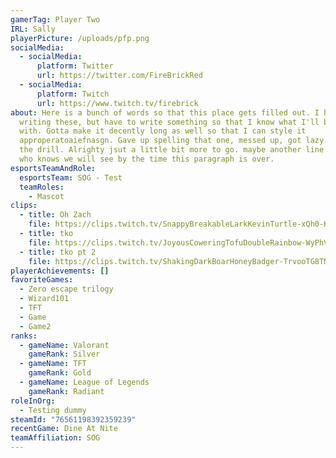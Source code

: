 ```yaml
---
gamerTag: Player Two
IRL: Sally
playerPicture: /uploads/pfp.png
socialMedia:
  - socialMedia:
      platform: Twitter
      url: https://twitter.com/FireBrickRed
  - socialMedia:
      platform: Twitch
      url: https://www.twitch.tv/firebrick
about: H﻿ere is a bunch of words so that this place gets filled out. I hate
  writing these, but have to write something so that I know what I'll be working
  with. Gotta make it decently long as well so that I can style it
  approperatoaiefnasgn. Gave up spelling that one, messed up, got lazy. You know
  the drill. Alrighty jsut a little bit more to go. maybe another line or two?
  who knows we will see by the time this paragraph is over.
esportsTeamAndRole:
  esportsTeam: SOG - Test
  teamRoles:
    - Mascot
clips:
  - title: Oh Zach
    file: https://clips.twitch.tv/SnappyBreakableLarkKevinTurtle-xQh0-Knnvf0wlVKU
  - title: tko
    file: https://clips.twitch.tv/JoyousCoweringTofuDoubleRainbow-WyPhVCn0H8La3e11
  - title: tko pt 2
    file: https://clips.twitch.tv/ShakingDarkBoarHoneyBadger-TrvooTG8TNYrBitb
playerAchievements: []
favoriteGames:
  - Zero escape trilogy
  - Wizard101
  - TFT
  - Game
  - Game2
ranks:
  - gameName: Valorant
    gameRank: Silver
  - gameName: TFT
    gameRank: Gold
  - gameName: League of Legends
    gameRank: Radiant
roleInOrg:
  - Testing dummy
steamId: "76561198392359239"
recentGame: Dine At Nite
teamAffiliation: SOG
---
```

